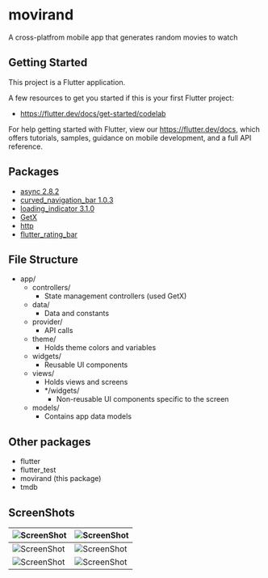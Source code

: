 # movirand

A cross-platfrom mobile app that generates random movies to watch

## Getting Started

This project is a Flutter application.

A few resources to get you started if this is your first Flutter project:

- https://flutter.dev/docs/get-started/codelab

For help getting started with Flutter, view our
https://flutter.dev/docs, which offers tutorials,
samples, guidance on mobile development, and a full API reference.

## Packages

 - [async 2.8.2](https://pub.dartlang.org/packages/async/versions/2.8.2)
 - [curved_navigation_bar 1.0.3](https://pub.dartlang.org/packages/curved_navigation_bar/versions/1.0.3)
 - [loading_indicator 3.1.0 ](https://pub.dev/packages/loading_indicator)
 - [GetX](https://pub.dev/packages/get)
 - [http](https://pub.dev/packages/http)
 - [flutter_rating_bar](https://pub.dev/packages/flutter_rating_bar)

## File Structure

- app/
    - controllers/
        - State management controllers (used GetX)
    - data/
        - Data and constants
    - provider/
        - API calls
    - theme/
        - Holds theme colors and variables
    - widgets/
        - Reusable UI components
    - views/
        - Holds views and screens
        - */widgets/
            - Non-reusable UI components specific to the screen
    - models/
        - Contains app data models

        


## Other packages

 - flutter
 - flutter_test
 - movirand (this package)
 - tmdb

## ScreenShots

| ![ScreenShot](https://cdn.discordapp.com/attachments/907675409808781356/1067940706498392196/Screenshot_20230125-234952_movirand.png) | ![ScreenShot](https://cdn.discordapp.com/attachments/907675409808781356/1067940705722445845/Screenshot_20230125-235152_movirand.png) |
|----------------------------------------------------------------|----------------------------------------------------------------|
| ![ScreenShot](https://cdn.discordapp.com/attachments/907675409808781356/1067940705097498724/Screenshot_20230125-235355_movirand.png) | ![ScreenShot](https://cdn.discordapp.com/attachments/907675409808781356/1067940706238337105/Screenshot_20230125-235309_movirand.png) |
| ![ScreenShot](https://cdn.discordapp.com/attachments/907675409808781356/1068615724102328340/Screenshot_20230127-203644_movirand.png) | ![ScreenShot](https://cdn.discordapp.com/attachments/907675409808781356/1068615724542738594/Screenshot_20230127-185408_movirand.png)
